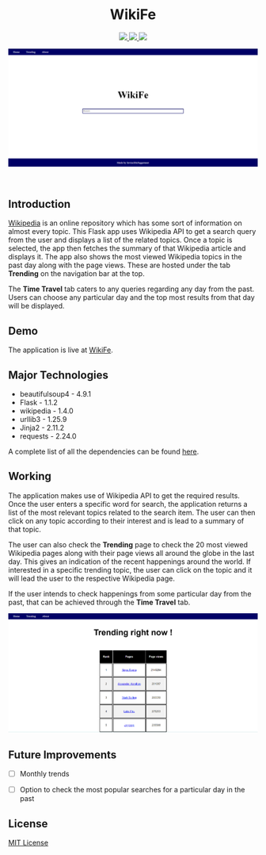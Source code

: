 <h1 align="center"> 
  WikiFe
  </h1>

<p align="center">
  <a href="https://www.python.org">
    <img src="https://img.shields.io/badge/MADE%20WITH%20-Python-blueviolet" height="20">
  </a>
  <a href="LICENSE">
    <img src="https://img.shields.io/badge/License-MIT-brightgreen.svg" height="20">
  </a>
  <a href="https://wikife.herokuapp.com/">
    <img src="https://img.shields.io/badge/Website-Up-success" height="20">
  </a>
</p>

<p align="center">
  <img src = "Assets/WikiFe - Home.png">
  </p>
  
<br>  
<h2>Introduction</h2>
<p> <a href="https://www.wikipedia.org/">Wikipedia</a> is an online repository which has some sort of information on almost every topic. This Flask app uses Wikipedia API to get a search query from the user and displays a list of the related topics. Once a topic is selected, the app then fetches the summary of that Wikipedia article and displays it.
The app also shows the most viewed Wikipedia topics in the past day along with the page views. These are hosted under the tab <b>Trending</b> on the navigation bar at the top.</p>
<p> The <b>Time Travel</b> tab caters to any queries regarding any day from the past. Users can choose any particular day and the top most results from that day will be displayed. </p>

<h2>Demo</h2>
<p> The application is live at <a href="https://wikife.herokuapp.com/" target="_blank">WikiFe</a>.</p>

<h2>Major Technologies</h2>
<ul type="disc">
  <li>beautifulsoup4 - 4.9.1</li>
  <li>Flask - 1.1.2</li>
  <li>wikipedia - 1.4.0</li>
  <li>urllib3 - 1.25.9</li>
  <li>Jinja2 - 2.11.2</li>
  <li>requests - 2.24.0</li>
</ul>
<p> A complete list of all the dependencies can be found <a href="requirements.txt"> here</a>.</p>

<h2>Working</h2>
<p> The application makes use of Wikipedia API to get the required results. Once the user enters a specific word for search, the application returns a list of the most relevant topics related to the search item. The user can then click on any topic according to their interest and is lead to a summary of that topic.</p>
<p> The user can also check the <b>Trending</b> page to check the 20 most viewed Wikipedia pages along with their page views all around the globe in the last day. This gives an indication of the recent happenings around the world. If interested in a specific trending topic, the user can click on the topic and it will lead the user to the respective Wikipedia page.</p>
<p>If the user intends to check happenings from some particular day from the past, that can be achieved through the <b>Time Travel</b> tab.</p>

<p align="center">
  <img src="Assets/WikiFe - Trending.png">
</p>
  
<h2>Future Improvements</h2>

- [ ] Monthly trends 
- [ ] Option to check the most popular searches for a particular day in the past 



<h2>License</h2>
<a href="LICENSE">MIT License</a>



